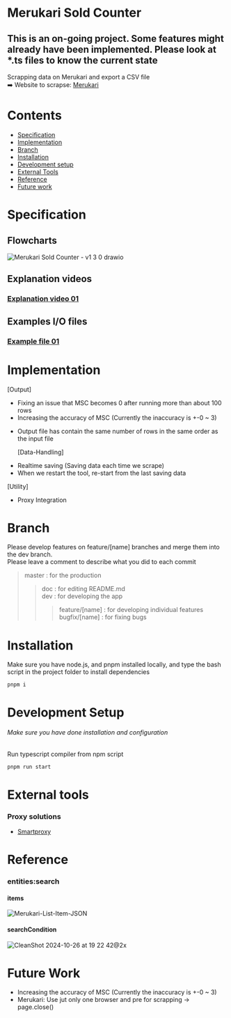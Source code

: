# Merukari Sold Counter

## This is an on-going project. Some features might already have been implemented. Please look at \*.ts files to know the current state

Scrapping data on Merukari and export a CSV file<br>
➡️ Website to scrapse: [Merukari](https://jp.mercari.com)

# Contents

- [Specification](#Specification)
- [Implementation](#Implementation)
- [Branch](#branch)
- [Installation](#installation)
- [Development setup](#development-setup)
- [External Tools](#external-tools)
- [Reference](#reference)
- [Future work](#future-work)

# Specification

## Flowcharts

![Merukari Sold Counter - v1 3 0 drawio](https://github.com/user-attachments/assets/7f5fd3f8-17ad-48dc-aefe-1630f07e41a5)

## Explanation videos

### [Explanation video 01](https://youtu.be/OArhNWXB8QE) <br>

## Examples I/O files

### [Example file 01](https://docs.google.com/spreadsheets/d/1SaieguLxp8nrFzjSr-qKWCcD1woiba4h2VKBL_SipwY/edit?usp=sharing)<br>

# Implementation

[Output]

- Fixing an issue that MSC becomes 0 after running more than about 100 rows
- Increasing the accuracy of MSC (Currently the inaccuracy is +-0 ~ 3)

* Output file has contain the same number of rows in the same order as the input file

  [Data-Handling]

- Realtime saving (Saving data each time we scrape)
- When we restart the tool, re-start from the last saving data

[Utility]

- Proxy Integration

# Branch

Please develop features on feature/[name] branches and merge them into the dev branch. <br>
Please leave a comment to describe what you did to each commit

> master : for the production
>
> > doc : for editing README.md <br>
> > dev : for developing the app <br>
> >
> > > feature/[name] : for developing individual features <br>
> > > bugfix/[name] : for fixing bugs

# Installation

Make sure you have node.js, and pnpm installed locally, and type the bash script in the project folder to install dependencies

```bash
pnpm i
```

# Development Setup

###### Make sure you have done installation and configuration

Run typescript compiler from npm script

```bash
pnpm run start
```

# External tools

### Proxy solutions

- [Smartproxy](https://smartproxy.com/)

# Reference

### entities:search

#### items

![Merukari-List-Item-JSON](https://github.com/user-attachments/assets/9d0bbbfe-4186-442c-9a9a-e05f070bc35a)

#### searchCondition

![CleanShot 2024-10-26 at 19 22 42@2x](https://github.com/user-attachments/assets/d89c9333-e1dc-4216-a820-7f35f5d937af)

# Future Work

- Increasing the accuracy of MSC (Currently the inaccuracy is +-0 ~ 3)
- Merukari: Use jut only one browser and pre for scrapping -> page.close()
